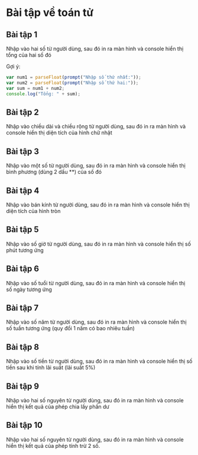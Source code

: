 # Bài tập về toán tử

## Bài tập 1 

Nhập vào hai số từ người dùng, sau đó in ra màn hình và console hiển thị tổng của hai số đó

Gợi ý:

```javascript
var num1 = parseFloat(prompt("Nhập số thứ nhất:"));
var num2 = parseFloat(prompt("Nhập số thứ hai:"));
var sum = num1 + num2;
console.log("Tổng: " + sum);
```

## Bài tập 2

Nhập vào chiều dài và chiều rộng từ người dùng, sau đó in ra màn hình và console hiển thị diện tích của hình chữ nhật

## Bài tập 3

Nhập vào một số từ người dùng, sau đó in ra màn hình và console hiển thị bình phương (dùng 2 dấu **) của số đó

## Bài tập 4

Nhập vào bán kính từ người dùng, sau đó in ra màn hình và console hiển thị diện tích của hình tròn

## Bài tập 5

Nhập vào số giờ từ người dùng, sau đó in ra màn hình và console hiển thị số phút tương ứng


##  Bài tập 6

Nhập vào số tuổi từ người dùng, sau đó in ra màn hình và console hiển thị số ngày tương ứng

##   Bài tập 7

Nhập vào số năm từ người dùng, sau đó in ra màn hình và console hiển thị số tuần tương ứng (quy đổi 1 năm có bao nhiêu tuần)

## Bài tập 8 

Nhập vào số tiền từ người dùng, sau đó in ra màn hình và console hiển thị số tiền sau khi tính lãi suất (lãi suất 5%)

## Bài tập 9

Nhập vào hai số nguyên từ người dùng, sau đó in ra màn hình và console hiển thị kết quả của phép chia lấy phần dư


## Bài tập 10

Nhập vào hai số nguyên từ người dùng, sau đó in ra màn hình và console hiển thị kết quả của phép tính trừ 2 số.